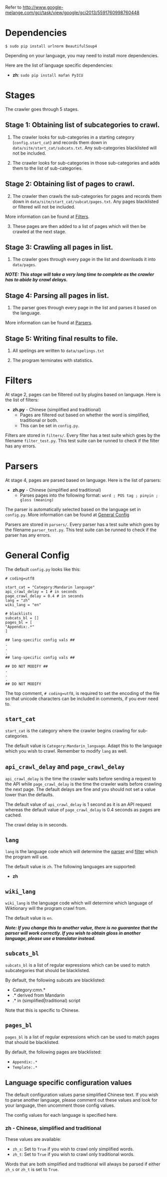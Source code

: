 Refer to http://www.google-melange.com/gci/task/view/google/gci2013/5591760998760448

# Dependencies

	$ sudo pip install urlnorm BeautifulSoup4

Depending on your language, you may need to install more dependencies.

Here are the list of language specific dependencies:

* **zh**: `sudo pip install mafan PyICU`

# Stages

The crawler goes through 5 stages.

## Stage 1: Obtaining list of subcategories to crawl.

1) The crawler looks for sub-categories in a starting category (`config.start_cat`) and records them down in `data/site/start_cat/subcats.txt`. Any sub-categories blacklisted will not be included.

2) The crawler looks for sub-categories in those sub-categories and adds them to the list of sub-categories.

## Stage 2: Obtaining list of pages to crawl.

2) The crawler then crawls the sub-categories for pages and records them down in `data/site/start_cat/subcat/pages.txt`. Any pages blacklisted or filtered will not be included.

More information can be found at [Filters](https://github.com/wei2912/WiktionaryCrawler#filters).

3) These pages are then added to a list of pages which will then be crawled at the next stage.

## Stage 3: Crawling all pages in list.

1) The crawler goes through every page in the list and downloads it into `data/pages`.

***NOTE: This stage will take a very long time to complete as the crawler has to abide by crawl delays.***

## Stage 4: Parsing all pages in list.

1) The parser goes through every page in the list and parses it based on the language.

More information can be found at [Parsers](https://github.com/wei2912/WiktionaryCrawler#parsers).

## Stage 5: Writing final results to file.

1) All spelings are written to `data/spelings.txt`

2) The program terminates with statistics.

# Filters

At stage 2, pages can be filtered out by plugins based on language. Here is the list of filters:

* **zh.py** - Chinese (simplified and traditional)
	* Pages are filtered out based on whether the word is simplified, traditional or both.
	* This can be set in `config.py`.

Filters are stored in `filters/`. Every filter has a test suite which goes by the filename `filter_test.py`. This test suite can be runned to check if the filter has any errors.

# Parsers

At stage 4, pages are parsed based on language. Here is the list of parsers:

* **zh.py** - Chinese (simplified and traditional)
	* Parses pages into the following format: `word ; POS tag ; pinyin ; gloss (meaning)`

The parser is automatically selected based on the language set in `config.py`. More information can be found at [General Config](https://github.com/wei2912/WiktionaryCrawler#general-config)

Parsers are stored in `parsers/`. Every parser has a test suite which goes by the filename `parser_test.py`. This test suite can be runned to check if the parser has any errors.

# General Config

The default `config.py` looks like this:

	# coding=utf8

	start_cat = "Category:Mandarin language"
	api_crawl_delay = 1 # in seconds
	page_crawl_delay = 0.4 # in seconds
	lang = "zh"
	wiki_lang = "en"

	# blacklists
	subcats_bl = []
	pages_bl = [
	"Appendix:.*"
	]

	## lang-specific config vals ##
	.
	.
	.
	## lang-specific config vals ##

	## DO NOT MODIFY ##
	.
	.
	.
	## DO NOT MODIFY

The top comment, `# coding=utf8`, is required to set the encoding of the file so that unicode characters can be included in comments, if you ever need to.

## `start_cat`

`start_cat` is the category where the crawler begins crawling for sub-categories.

The default value is `Category:Mandarin_language`. Adapt this to the language which you wish to crawl. Remember to modify `lang` as well.

## `api_crawl_delay` and `page_crawl_delay`

`api_crawl_delay` is the time the crawler waits before sending a request to the API while `page_crawl_delay` is the time the crawler waits before crawling the next page. The default delays are fine and you should not set a value lower than the defaults.

The default value of `api_crawl_delay` is 1 second as it is an API request whereas the default value of `page_crawl_delay` is 0.4 seconds as pages are cached.

The crawl delay is in seconds.

## `lang`

`lang` is the language code which will determine the [parser](https://github.com/wei2912/WiktionaryCrawler#parsers) and [filter](https://github.com/wei2912/WiktionaryCrawler#filters) which the program will use.

The default value is `zh`. The following languages are supported:

* **zh**

## `wiki_lang`

`wiki_lang` is the language code which will determine which language of Wiktionary will the program crawl from.

The default value is `en`.

***Note: If you change this to another value, there is no guarantee that the parser will work correctly. If you wish to obtain gloss in another language, please use a translator instead.***

## `subcats_bl`

`subcats_bl` is a list of regular expressions which can be used to match subcategories that should be blacklisted.

By default, the following subcats are blacklisted:

* Category:cmn.*
* .* derived from Mandarin
* .* in (simplified|traditional) script

Note that this is specific to Chinese.

## `pages_bl`

`pages_bl` is a list of regular expressions which can be used to match pages that should be blacklisted.

By default, the following pages are blacklisted:

* `Appendix:.*`
* `Template:.*`

## Language specific configuration values

The default configuration values parse simplified Chinese text. If you wish to parse another language, please comment out these values and look for your language, then uncomment those config values.

The config values for each language is specified here.

### **zh** - Chinese, simplified and traditional

These values are available:

* `zh_s`: Set to `True` if you wish to crawl only simplified words.
* `zh_t`: Set to `True` if you wish to crawl only traditional words.

Words that are both simplified and traditional will always be parsed if either `zh_s` or `zh_t` is set to `True`.